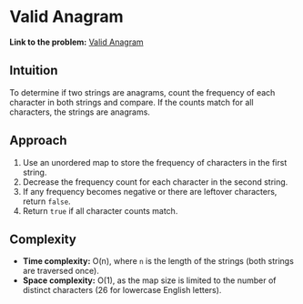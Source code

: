 # Valid Anagram

**Link to the problem:** [Valid Anagram](https://leetcode.com/problems/valid-anagram/description/?envType=study-plan-v2&envId=top-interview-150)

## Intuition
To determine if two strings are anagrams, count the frequency of each character in both strings and compare. If the counts match for all characters, the strings are anagrams.

## Approach
1. Use an unordered map to store the frequency of characters in the first string.
2. Decrease the frequency count for each character in the second string.
3. If any frequency becomes negative or there are leftover characters, return `false`.
4. Return `true` if all character counts match.

## Complexity
- **Time complexity:** O(n), where `n` is the length of the strings (both strings are traversed once).
- **Space complexity:** O(1), as the map size is limited to the number of distinct characters (26 for lowercase English letters).

